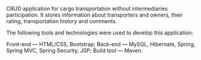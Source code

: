 CRUD application for cargo transportation without intermediaries participation.
It stores information about transporters and owners, their rating, transportation history and comments.

The following tools and technologies were used to develop this application:

Front-end — HTML/CSS, Bootstrap;
Back-end — MySQL, Hibernate, Spring, Spring MVC, Spring Security, JSP;
Build tool — Maven.
